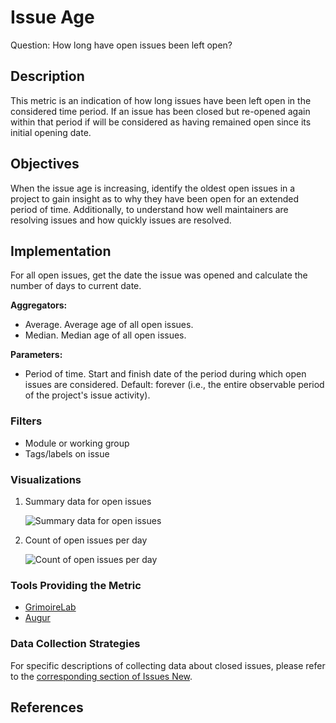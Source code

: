 # Issue Age

Question: How long have open issues been left open?

## Description
This metric is an indication of how long issues have been left open in the considered time period. If an issue has been closed but re-opened again within that period if will be considered as having remained open since its initial opening date.

## Objectives
When the issue age is increasing, identify the oldest open issues in a project to gain insight as to why they have been open for an extended period of time. Additionally, to understand how well maintainers are resolving issues and how quickly issues are resolved. 

## Implementation

For all open issues, get the date the issue was opened and calculate the number of days to current date.

**Aggregators:**
* Average. Average age of all open issues.
* Median. Median age of all open issues.

**Parameters:**
* Period of time. Start and finish date of the period during which open issues are considered. Default: forever (i.e., the entire observable period of the project's issue activity).

### Filters
* Module or working group
* Tags/labels on issue

### Visualizations

1. Summary data for open issues<br />

    ![Summary data for open issues](https://raw.githubusercontent.com/chaoss/wg-evolution/main/focus-areas/issue-resolution/images/issue-age_open-issue-data.png)

2. Count of open issues per day<br />

    ![Count of open issues per day](https://raw.githubusercontent.com/chaoss/wg-evolution/main/focus-areas/issue-resolution/images/issue-age_open-issue-count-timeseries.png)

### Tools Providing the Metric

* [GrimoireLab](https://chaoss.github.io/grimoirelab/)
* [Augur](http://augur.osshealth.io/api_docs/#api-Evolution-Open_Issue_Age_Repo_)

### Data Collection Strategies 

For specific descriptions of collecting data about closed issues, please refer to the [corresponding section of Issues New](https://chaoss.community/metric-issues-new/).

## References
